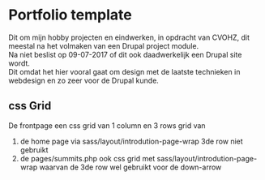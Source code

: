 # Portfolio template
Dit om mijn hobby projecten en eindwerken, in opdracht van CVOHZ, dit meestal 
 na het volmaken van een Drupal project module.  
 Na niet beslist op 09-07-2017 of dit ook daadwerkelijk een Drupal site wordt.  
 Dit omdat het hier vooral gaat om design met de laatste technieken in webdesign
  en zo zeer voor de Drupal kunde.
  
## css Grid
De frontpage een css grid van 1 column en 3 rows grid van  
1. de home page via sass/layout/introdution-page-wrap 3de row niet gebruikt
2. de pages/summits.php ook css grid met sass/layout/introdution-page-wrap waarvan
de 3de row wel gebruikt voor de down-arrow